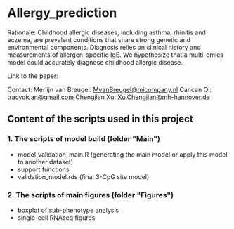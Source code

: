 # Allergy_prediction

Rationale: 
Childhood allergic diseases, including asthma, rhinitis and eczema, are prevalent conditions that share strong genetic and environmental components. Diagnosis relies on clinical history and measurements of allergen-specific IgE. We hypothesize that a multi-omics model could accurately diagnose childhood allergic disease.

Link to the paper:

Contact:
Merlijn van Breugel: MvanBreugel@micompany.nl
Cancan Qi: tracyqican@gmail.com
Chengjian Xu: Xu.Chengjian@mh-hannover.de

## Content of the scripts used in this project
### 1. The scripts of model build (folder "Main")
* model_validation_main.R (generating the main model or apply this model to another dataset)
* support functions
* validation_model.rds (final 3-CpG site model)

### 2. The scripts of main figures (folder "Figures")
* boxplot of sub-phenotype analysis
* single-cell RNAseq figures
